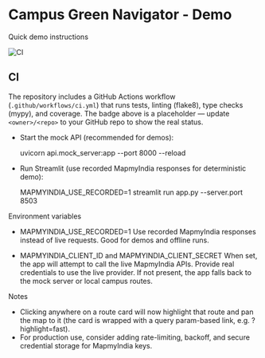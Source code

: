# Campus Green Navigator - Demo

Quick demo instructions

![CI](https://github.com/<owner>/<repo>/actions/workflows/ci.yml/badge.svg)

CI
--
The repository includes a GitHub Actions workflow (`.github/workflows/ci.yml`) that runs tests, linting (flake8), type checks (mypy), and coverage. The badge above is a placeholder — update `<owner>/<repo>` to your GitHub repo to show the real status.

- Start the mock API (recommended for demos):

  uvicorn api.mock_server:app --port 8000 --reload

- Run Streamlit (use recorded MapmyIndia responses for deterministic demo):

  MAPMYINDIA_USE_RECORDED=1 streamlit run app.py --server.port 8503

Environment variables

- MAPMYINDIA_USE_RECORDED=1
  Use recorded MapmyIndia responses instead of live requests. Good for demos and offline runs.

- MAPMYINDIA_CLIENT_ID and MAPMYINDIA_CLIENT_SECRET
  When set, the app will attempt to call the live MapmyIndia APIs. Provide real credentials to use the live provider. If not present, the app falls back to the mock server or local campus routes.

Notes

- Clicking anywhere on a route card will now highlight that route and pan the map to it (the card is wrapped with a query param-based link, e.g. ?highlight=fast).
- For production use, consider adding rate-limiting, backoff, and secure credential storage for MapmyIndia keys.
